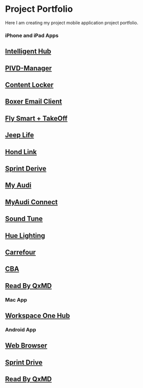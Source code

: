 # Project Portfolio
Here I am creating my project mobile application project portfolio.
### iPhone and iPad Apps ###

## [Intelligent Hub](https://apps.apple.com/us/app/intelligent-hub/id338761996)
## [PIVD-Manager](https://apps.apple.com/us/app/piv-d-manager-workspace-one/id1225667504)
## [Content Locker](https://apps.apple.com/us/app/content-workspace-one/id525890839)
## [Boxer Email Client](https://apps.apple.com/us/app/boxer-workspace-one/id1087506559)
## [Fly Smart + TakeOff](https://apps.apple.com/us/app/flysmart-takeoff/id610875322)
## [Jeep Life](https://apps.apple.com/in/app/jeeplife/id1548438277)
## [Hond Link](https://apps.apple.com/us/app/hondalink/id750465030)
## [Sprint Derive](https://apps.apple.com/ph/app/sprintdrive/id1568054014)
## [My Audi](https://apps.apple.com/gb/app/myaudi/id440464115)
## [MyAudi Connect](https://apps.apple.com/in/app/myaudi-connect-audi-india/id1477017299)
## [Sound Tune](https://pps.apple.com/us/app/sound-tune/id1353769881)
## [Hue Lighting](https://apps.apple.com/us/app/philips-hue/id1055281310)
## [Carrefour](https://apps.apple.com/us/app/maf-carrefour-online-shopping/id626805470)
## [CBA](https://itunes.apple.com/us/app/clinics-review-ar>cles/id480068107?mt=8)
## [Read By QxMD](https://apps.apple.com/us/app/read-by-qxmd/id574041839)

### Mac App ###
## [Workspace One Hub](https://www.getwsone.com/)


### Android App ###

## [Web Browser](https://play.google.com/store/apps/details?id=com.airwatch.browser&hl=en_IN)
## [Sprint Drive](https://play.google.com/store/apps/details?id=com.logestechs.driver_sprint&hl=en_US)
## [Read By QxMD](https://play.google.com/store/apps/details?id=com.qxmd.readbyqxmd&hl=en_IN)
